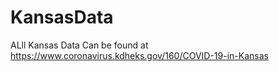 # KansasData
ALll Kansas Data Can be found at https://www.coronavirus.kdheks.gov/160/COVID-19-in-Kansas
